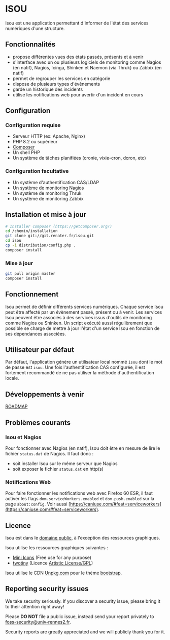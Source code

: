 # ISOU

Isou est une application permettant d'informer de l'état des services numériques d'une structure.

## Fonctionnalités
- propose différentes vues des états passés, présents et à venir
- s'interface avec un ou plusieurs logiciels de monitoring comme Nagios (en natif), Nagios, Icinga, Shinken et Naemon (via Thruk) ou Zabbix (en natif)
- permet de regrouper les services en catégorie
- dispose de plusieurs types d'évènements
- garde un historique des incidents
- utilise les notifications web pour avertir d'un incident en cours

## Configuration
### Configuration requise
- Serveur HTTP (ex: Apache, Nginx)
- PHP 8.2 ou supérieur
- [Composer](https://getcomposer.org)
- Un shell PHP
- Un système de tâches planifiées (cronie, vixie-cron, dcron, etc)

### Configuration facultative
- Un système d'authentification CAS/LDAP
- Un système de monitoring Nagios
- Un système de monitoring Thruk
- Un système de monitoring Zabbix

## Installation et mise à jour
```bash
# Installer composer (https://getcomposer.org/)
cd /chemin/installation
git clone git://git.renater.fr/isou.git
cd isou
cp -i distribution/config.php .
composer install
```

### Mise à jour
```bash
git pull origin master
composer install
```

## Fonctionnement
Isou permet de définir différents services numériques. Chaque service Isou peut être affecté par un évènement passé, présent ou à venir.
Les services Isou peuvent être associés à des services issus d'outils de monitoring comme Nagios ou Shinken. Un script exécuté aussi régulièrement
 que possible se charge de mettre à jour l'état d'un service Isou en fonction de ses dépendances associées.

## Utilisateur par défaut
Par défaut, l'application génère un utilisateur local nommé `isou` dont le mot de passe est `isou`. Une fois l'authentification CAS configurée, il est fortement recommandé de ne pas utiliser la méthode d'authentification locale.

## Développements à venir
[ROADMAP](https://github.com/DSI-Universite-Rennes2/isou/milestones)

## Problèmes courants
### Isou et Nagios
Pour fonctionner avec Nagios (en natif), Isou doit être en mesure de lire le fichier `status.dat` de Nagios. Il faut donc :
- soit installer Isou sur le même serveur que Nagios
- soit exposer le fichier `status.dat` en http(s)

### Notifications Web
Pour faire fonctionner les notifications web avec Firefox 60 ESR, il faut activer les flags `dom.serviceWorkers.enabled` et `dom.push.enabled` sur la page `about:config`.
Voir aussi [https://caniuse.com/#feat=serviceworkers](https://caniuse.com/#feat=serviceworkers).

## Licence
Isou est dans le [domaine public](LICENSE), à l'exception des ressources graphiques.

Isou utilise les ressources graphiques suivantes :
- [Mini Icons](http://www.famfamfam.com/lab/icons/mini/) (Free use for any purpose)
- [twotiny](https://code.google.com/archive/p/twotiny/) (Licence [Artistic License/GPL](http://dev.perl.org/licenses/))

Isou utilise le CDN [Unpkg.com](https://unpkg.com/) pour le thème [bootstrap](https://getbootstrap.com/).

## Reporting security issues
We take security seriously. If you discover a security issue, please bring it to their attention right away!

Please **DO NOT** file a public issue, instead send your report privately to [foss-security@univ-rennes2.fr](mailto:foss-security@univ-rennes2.fr).

Security reports are greatly appreciated and we will publicly thank you for it.
